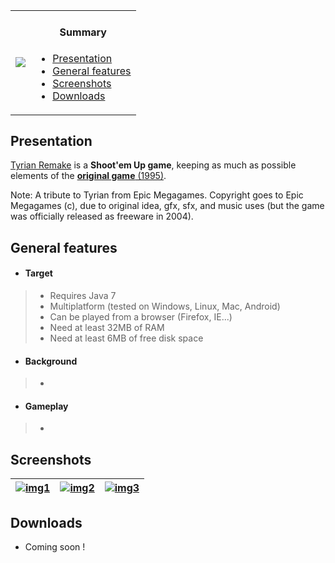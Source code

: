 <table>
    <tr>
        <td>
            <a href="http://www.b3dgs.com/v6/page.php?lang=en&section=tyrian_remake" border="1"><img src="http://www.b3dgs.com/v6/projects/tyrian_remake/tyrian_remake.jpg"/></a>
        </td>
        <td>
            <h4 align="center">Summary</h4>
            <div align="left">
                <ul>
                    <li><a href="#presentation">Presentation</a></li>
                    <li><a href="#general-features">General features</a></li>
                    <li><a href="#screenshots">Screenshots</a></li>
                    <li><a href="#downloads">Downloads</a></li>
                </ul>
            </div>
        </td>
    </tr>
</table>

## Presentation

[Tyrian Remake](http://www.b3dgs.com/v6/page.php?lang=en&section=tyrian_remake) is a __Shoot'em Up game__, keeping as much as possible elements of the [__original game__ (1995)](http://en.wikipedia.org/wiki/Tyrian_%28video_game%29).

Note: A tribute to Tyrian from Epic Megagames. Copyright goes to Epic Megagames (c), due to original idea, gfx, sfx, and music uses (but the game was officially released as freeware in 2004). 

## General features

* #### __Target__
>  * Requires Java 7
>  * Multiplatform (tested on Windows, Linux, Mac, Android)
>  * Can be played from a browser (Firefox, IE...)
>  * Need at least 32MB of RAM
>  * Need at least 6MB of free disk space

* #### __Background__
>  * 

* #### __Gameplay__
>  * 

## Screenshots

| [![img1](http://www.b3dgs.com/v6/projects/tyrian_remake/screens/mini/1.png)](http://www.b3dgs.com/v6/projects/tyrian_remake/screens/1.png) | [![img2](http://www.b3dgs.com/v6/projects/tyrian_remake/screens/mini/7.png)](http://www.b3dgs.com/v6/projects/tyrian_remake/screens/7.png) | [![img3](http://www.b3dgs.com/v6/projects/tyrian_remake/screens/mini/8.png)](http://www.b3dgs.com/v6/projects/tyrian_remake/screens/8.png)
--- | --- | ---

## Downloads

* Coming soon !
